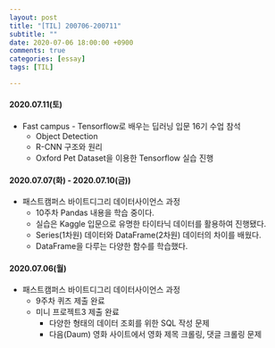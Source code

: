 ```yaml
---
layout: post
title: "[TIL] 200706-200711"
subtitle: ""
date: 2020-07-06 18:00:00 +0900
comments: true
categories: [essay]
tags: [TIL]

---
```


#### 2020.07.11(토)
  - Fast campus - Tensorflow로 배우는 딥러닝 입문 16기 수업 참석
    - Object Detection
    - R-CNN 구조와 원리
    - Oxford Pet Dataset을 이용한 Tensorflow 실습 진행

#### 2020.07.07(화) - 2020.07.10(금))
  - 패스트캠퍼스 바이트디그리 데이터사이언스 과정
    - 10주차 Pandas 내용을 학습 중이다.
    - 실습은 Kaggle 입문으로 유명한 타이타닉 데이터를 활용하여 진행됐다.
    - Series(1차원) 데이터와 DataFrame(2차원) 데이터의 차이를 배웠다.
    - DataFrame을 다루는 다양한 함수를 학습했다.

#### 2020.07.06(월)
  - 패스트캠퍼스 바이트디그리 데이터사이언스 과정
    - 9주차 퀴즈 제출 완료
    - 미니 프로젝트3 제출 완료
      - 다양한 형태의 데이터 조회를 위한 SQL 작성 문제
      - 다음(Daum) 영화 사이트에서 영화 제목 크롤링, 댓글 크롤링 문제

